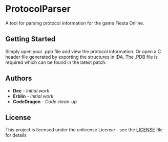 # ProtocolParser

A tool for parsing protocol information for the game Fiesta Online.

## Getting Started

Simply open your .ppb file and view the protocol information. Or open a C header file generated by exporting the structures in IDA. The .PDB file is required which can be found in the latest patch.

## Authors

* **Dec** - *Initial work*
* **Erblin** - *Initial work*
* **CodeDragon** - *Code clean-up*

## License

This project is licensed under the unlicense License - see the [LICENSE](LICENSE) file for details
